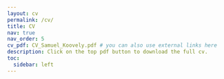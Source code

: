 ```yaml
---
layout: cv
permalink: /cv/
title: CV
nav: true
nav_order: 5
cv_pdf: CV_Samuel_Koovely.pdf # you can also use external links here
description: Click on the top pdf button to download the full cv.
toc:
  sidebar: left
---
```

